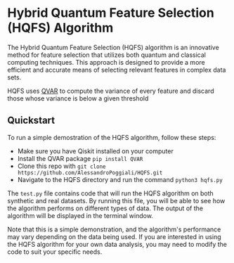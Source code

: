 # Hybrid Quantum Feature Selection (HQFS) Algorithm

The Hybrid Quantum Feature Selection (HQFS) algorithm is an innovative method for feature selection that utilizes both quantum and classical computing techniques. This approach is designed to provide a more efficient and accurate means of selecting relevant features in complex data sets.

HQFS uses [QVAR](https://github.com/AlessandroPoggiali/QVAR) to compute the variance of every feature and discard those whose variance is below a given threshold

## Quickstart

To run a simple demostration of the HQFS algorithm, follow these steps:
* Make sure you have Qiskit installed on your computer
* Install the QVAR package `pip install QVAR` 
* Clone this repo with `git clone https://github.com/AlessandroPoggiali/HQFS.git`
* Navigate to the HQFS directory and run the command `python3 hqfs.py`

The `test.py` file contains code that will run the HQFS algorithm on both synthetic and real datasets. By running this file, you will be able to see how the algorithm performs on different types of data. The output of the algorithm will be displayed in the terminal window.

Note that this is a simple demonstration, and the algorithm's performance may vary depending on the data being used. If you are interested in using the HQFS algorithm for your own data analysis, you may need to modify the code to suit your specific needs.

